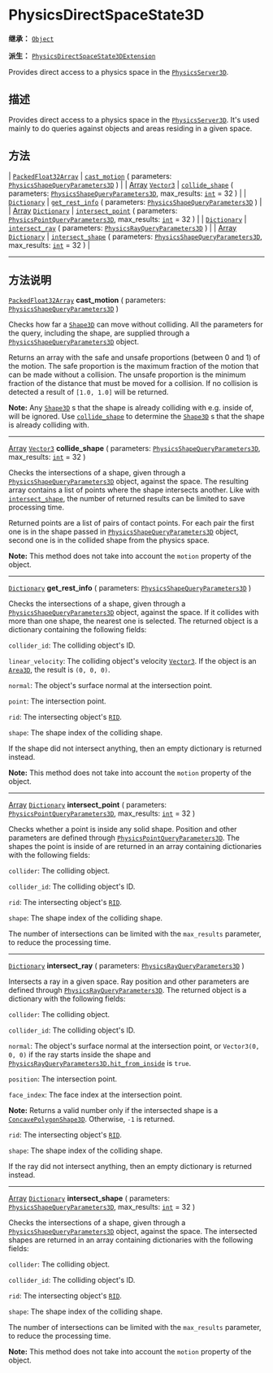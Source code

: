 <!-- ⚠ 请勿编辑本文件 ⚠ -->
<!-- 本文档使用脚本从 WeDot 引擎源码仓库生成。 -->
<!-- 生成脚本：https://github.com/WeDot-Engine/WeDot/tree/4.3/doc/tools/make_md.py； -->
<!-- 原文件：https://github.com/WeDot-Engine/WeDot/tree/4.3/doc/classes/PhysicsDirectSpaceState3D.xml。 -->

<div id="_class_physicsdirectspacestate3d"></div>

# PhysicsDirectSpaceState3D

**继承：** [`Object`](class_object.md)

**派生：** [`PhysicsDirectSpaceState3DExtension`](class_physicsdirectspacestate3dextension.md)

Provides direct access to a physics space in the [`PhysicsServer3D`](class_physicsserver3d.md).

## 描述

Provides direct access to a physics space in the [`PhysicsServer3D`](class_physicsserver3d.md). It's used mainly to do queries against objects and areas residing in a given space.

## 方法

| [`PackedFloat32Array`](class_packedfloat32array.md)         | [`cast_motion`](#class_physicsdirectspacestate3d_method_cast_motion) ( parameters: [`PhysicsShapeQueryParameters3D`](class_physicsshapequeryparameters3d.md) )                                                  |
| [Array](class_array.md) [`Vector3`](class_vector3.md)       | [`collide_shape`](#class_physicsdirectspacestate3d_method_collide_shape) ( parameters: [`PhysicsShapeQueryParameters3D`](class_physicsshapequeryparameters3d.md), max_results: [`int`](class_int.md) = 32 )     |
| [`Dictionary`](class_dictionary.md)                         | [`get_rest_info`](#class_physicsdirectspacestate3d_method_get_rest_info) ( parameters: [`PhysicsShapeQueryParameters3D`](class_physicsshapequeryparameters3d.md) )                                              |
| [Array](class_array.md) [`Dictionary`](class_dictionary.md) | [`intersect_point`](#class_physicsdirectspacestate3d_method_intersect_point) ( parameters: [`PhysicsPointQueryParameters3D`](class_physicspointqueryparameters3d.md), max_results: [`int`](class_int.md) = 32 ) |
| [`Dictionary`](class_dictionary.md)                         | [`intersect_ray`](#class_physicsdirectspacestate3d_method_intersect_ray) ( parameters: [`PhysicsRayQueryParameters3D`](class_physicsrayqueryparameters3d.md) )                                                  |
| [Array](class_array.md) [`Dictionary`](class_dictionary.md) | [`intersect_shape`](#class_physicsdirectspacestate3d_method_intersect_shape) ( parameters: [`PhysicsShapeQueryParameters3D`](class_physicsshapequeryparameters3d.md), max_results: [`int`](class_int.md) = 32 ) |

<!-- rst-class:: classref-section-separator -->

---

## 方法说明

<div id="_class_physicsdirectspacestate3d_method_cast_motion"></div>

[`PackedFloat32Array`](class_packedfloat32array.md) **cast_motion** ( parameters: [`PhysicsShapeQueryParameters3D`](class_physicsshapequeryparameters3d.md) )<div id="class_physicsdirectspacestate3d_method_cast_motion"></div>

Checks how far a [`Shape3D`](class_shape3d.md) can move without colliding. All the parameters for the query, including the shape, are supplied through a [`PhysicsShapeQueryParameters3D`](class_physicsshapequeryparameters3d.md) object.

Returns an array with the safe and unsafe proportions (between 0 and 1) of the motion. The safe proportion is the maximum fraction of the motion that can be made without a collision. The unsafe proportion is the minimum fraction of the distance that must be moved for a collision. If no collision is detected a result of `[1.0, 1.0]` will be returned.

 **Note:** Any [`Shape3D`](class_shape3d.md) s that the shape is already colliding with e.g. inside of, will be ignored. Use [`collide_shape`](#class_physicsdirectspacestate3d_method_collide_shape) to determine the [`Shape3D`](class_shape3d.md) s that the shape is already colliding with.

<!-- rst-class:: classref-item-separator -->

---

<div id="_class_physicsdirectspacestate3d_method_collide_shape"></div>

[Array](class_array.md) [`Vector3`](class_vector3.md) **collide_shape** ( parameters: [`PhysicsShapeQueryParameters3D`](class_physicsshapequeryparameters3d.md), max_results: [`int`](class_int.md) = 32 )<div id="class_physicsdirectspacestate3d_method_collide_shape"></div>

Checks the intersections of a shape, given through a [`PhysicsShapeQueryParameters3D`](class_physicsshapequeryparameters3d.md) object, against the space. The resulting array contains a list of points where the shape intersects another. Like with [`intersect_shape`](#class_physicsdirectspacestate3d_method_intersect_shape), the number of returned results can be limited to save processing time.

Returned points are a list of pairs of contact points. For each pair the first one is in the shape passed in [`PhysicsShapeQueryParameters3D`](class_physicsshapequeryparameters3d.md) object, second one is in the collided shape from the physics space.

 **Note:** This method does not take into account the `motion` property of the object.

<!-- rst-class:: classref-item-separator -->

---

<div id="_class_physicsdirectspacestate3d_method_get_rest_info"></div>

[`Dictionary`](class_dictionary.md) **get_rest_info** ( parameters: [`PhysicsShapeQueryParameters3D`](class_physicsshapequeryparameters3d.md) )<div id="class_physicsdirectspacestate3d_method_get_rest_info"></div>

Checks the intersections of a shape, given through a [`PhysicsShapeQueryParameters3D`](class_physicsshapequeryparameters3d.md) object, against the space. If it collides with more than one shape, the nearest one is selected. The returned object is a dictionary containing the following fields:

 `collider_id`: The colliding object's ID.

 `linear_velocity`: The colliding object's velocity [`Vector3`](class_vector3.md). If the object is an [`Area3D`](class_area3d.md), the result is `(0, 0, 0)`.

 `normal`: The object's surface normal at the intersection point.

 `point`: The intersection point.

 `rid`: The intersecting object's [`RID`](class_rid.md).

 `shape`: The shape index of the colliding shape.

If the shape did not intersect anything, then an empty dictionary is returned instead.

 **Note:** This method does not take into account the `motion` property of the object.

<!-- rst-class:: classref-item-separator -->

---

<div id="_class_physicsdirectspacestate3d_method_intersect_point"></div>

[Array](class_array.md) [`Dictionary`](class_dictionary.md) **intersect_point** ( parameters: [`PhysicsPointQueryParameters3D`](class_physicspointqueryparameters3d.md), max_results: [`int`](class_int.md) = 32 )<div id="class_physicsdirectspacestate3d_method_intersect_point"></div>

Checks whether a point is inside any solid shape. Position and other parameters are defined through [`PhysicsPointQueryParameters3D`](class_physicspointqueryparameters3d.md). The shapes the point is inside of are returned in an array containing dictionaries with the following fields:

 `collider`: The colliding object.

 `collider_id`: The colliding object's ID.

 `rid`: The intersecting object's [`RID`](class_rid.md).

 `shape`: The shape index of the colliding shape.

The number of intersections can be limited with the `max_results` parameter, to reduce the processing time.

<!-- rst-class:: classref-item-separator -->

---

<div id="_class_physicsdirectspacestate3d_method_intersect_ray"></div>

[`Dictionary`](class_dictionary.md) **intersect_ray** ( parameters: [`PhysicsRayQueryParameters3D`](class_physicsrayqueryparameters3d.md) )<div id="class_physicsdirectspacestate3d_method_intersect_ray"></div>

Intersects a ray in a given space. Ray position and other parameters are defined through [`PhysicsRayQueryParameters3D`](class_physicsrayqueryparameters3d.md). The returned object is a dictionary with the following fields:

 `collider`: The colliding object.

 `collider_id`: The colliding object's ID.

 `normal`: The object's surface normal at the intersection point, or `Vector3(0, 0, 0)` if the ray starts inside the shape and [`PhysicsRayQueryParameters3D.hit_from_inside`](#class_physicsrayqueryparameters3d_property_hit_from_inside) is `true`.

 `position`: The intersection point.

 `face_index`: The face index at the intersection point.

 **Note:** Returns a valid number only if the intersected shape is a [`ConcavePolygonShape3D`](class_concavepolygonshape3d.md). Otherwise, `-1` is returned.

 `rid`: The intersecting object's [`RID`](class_rid.md).

 `shape`: The shape index of the colliding shape.

If the ray did not intersect anything, then an empty dictionary is returned instead.

<!-- rst-class:: classref-item-separator -->

---

<div id="_class_physicsdirectspacestate3d_method_intersect_shape"></div>

[Array](class_array.md) [`Dictionary`](class_dictionary.md) **intersect_shape** ( parameters: [`PhysicsShapeQueryParameters3D`](class_physicsshapequeryparameters3d.md), max_results: [`int`](class_int.md) = 32 )<div id="class_physicsdirectspacestate3d_method_intersect_shape"></div>

Checks the intersections of a shape, given through a [`PhysicsShapeQueryParameters3D`](class_physicsshapequeryparameters3d.md) object, against the space. The intersected shapes are returned in an array containing dictionaries with the following fields:

 `collider`: The colliding object.

 `collider_id`: The colliding object's ID.

 `rid`: The intersecting object's [`RID`](class_rid.md).

 `shape`: The shape index of the colliding shape.

The number of intersections can be limited with the `max_results` parameter, to reduce the processing time.

 **Note:** This method does not take into account the `motion` property of the object.

[^virtual]: 本方法通常需要用户覆盖才能生效。
[^const]: 本方法无副作用，不会修改该实例的任何成员变量。
[^vararg]: 本方法除了能接受在此处描述的参数外，还能够继续接受任意数量的参数。
[^constructor]: 本方法用于构造某个类型。
[^static]: 调用本方法无需实例，可直接使用类名进行调用。
[^operator]: 本方法描述的是使用本类型作为左操作数的有效运算符。
[^bitfield]: 这个值是由下列位标志构成位掩码的整数。
[^void]: 无返回值。
